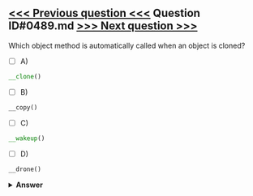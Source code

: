 [<<< Previous question <<<](0488.md)   Question ID#0489.md   [>>> Next question >>>](0490.md)
---

Which object method is automatically called when an object is cloned?

- [ ] A)
```php
__clone()
```

- [ ] B)
```php
__copy()
```

- [ ] C)
```php
__wakeup()
```

- [ ] D)
```php
__drone()
```


<details><summary><b>Answer</b></summary>
<p>
  Answer: <strong>A</strong>
</p>
</details>
